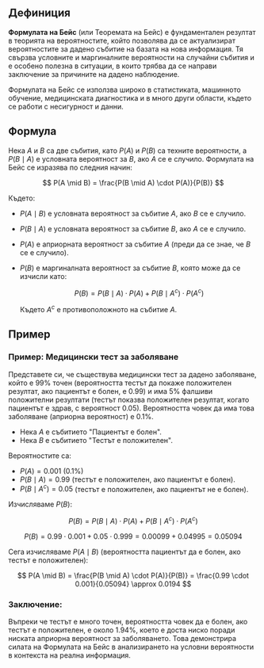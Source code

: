## Дефиниция

**Формулата на Бейс** (или Теоремата на Бейс) е фундаментален резултат в теорията на вероятностите, който позволява да се актуализират вероятностите за дадено събитие на базата на нова информация. Тя свързва условните и маргиналните вероятности на случайни събития и е особено полезна в ситуации, в които трябва да се направи заключение за причините на дадено наблюдение.

Формулата на Бейс се използва широко в статистиката, машинното обучение, медицинската диагностика и в много други области, където се работи с несигурност и данни.

## Формула

Нека $A$ и $B$ са две събития, като $P(A)$ и $P(B)$ са техните вероятности, а $P(B \mid A)$ е условната вероятност за $B$, ако $A$ се е случило. Формулата на Бейс се изразява по следния начин:

$$
P(A \mid B) = \frac{P(B \mid A) \cdot P(A)}{P(B)}
$$

Където:
- $P(A \mid B)$ е условната вероятност за събитие $A$, ако $B$ се е случило.
- $P(B \mid A)$ е условната вероятност за събитие $B$, ако $A$ се е случило.
- $P(A)$ е априорната вероятност за събитие $A$ (преди да се знае, че $B$ се е случило).
- $P(B)$ е маргиналната вероятност за събитие $B$, която може да се изчисли като:

  $$
  P(B) = P(B \mid A) \cdot P(A) + P(B \mid A^c) \cdot P(A^c)
  $$

  Където $A^c$ е противоположното на събитие $A$.

## Пример

### Пример: Медицински тест за заболяване

Представете си, че съществува медицински тест за дадено заболяване, който е 99% точен (вероятността тестът да покаже положителен резултат, ако пациентът е болен, е 0.99) и има 5% фалшиви положителни резултати (тестът показва положителен резултат, когато пациентът е здрав, с вероятност 0.05). Вероятността човек да има това заболяване (априорна вероятност) е 0.1%.

- Нека $A$ е събитието "Пациентът е болен".
- Нека $B$ е събитието "Тестът е положителен".

Вероятностите са:
- $P(A) = 0.001$ (0.1%)
- $P(B \mid A) = 0.99$ (тестът е положителен, ако пациентът е болен).
- $P(B \mid A^c) = 0.05$ (тестът е положителен, ако пациентът не е болен).

Изчисляваме $P(B)$:

$$
P(B) = P(B \mid A) \cdot P(A) + P(B \mid A^c) \cdot P(A^c)
$$

$$
P(B) = 0.99 \cdot 0.001 + 0.05 \cdot 0.999 = 0.00099 + 0.04995 = 0.05094
$$

Сега изчисляваме $P(A \mid B)$ (вероятността пациентът да е болен, ако тестът е положителен):

$$
P(A \mid B) = \frac{P(B \mid A) \cdot P(A)}{P(B)} = \frac{0.99 \cdot 0.001}{0.05094} \approx 0.0194
$$

### Заключение:

Въпреки че тестът е много точен, вероятността човек да е болен, ако тестът е положителен, е около 1.94%, което е доста ниско поради ниската априорна вероятност за заболяването. Това демонстрира силата на Формулата на Бейс в анализирането на условни вероятности в контекста на реална информация.

